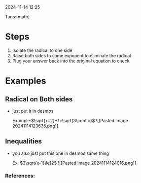  2024-11-14 12:25

Tags:[math]

# Steps
1. Isolate the radical to one side
2. Raise both sides to same exponent to eliminate the radical
3. Plug your answer back into the original equation to check


# Examples

## Radical on Both sides
- just put it in desmos
	
	Example:$\sqrt{x+2}+1=\sqrt{3\cdot x}$
	![[Pasted image 20241114123635.png]]

## Inequalities
- you also just put this one in desmos same thing
	
	
	Ex: $3\sqrt{x-1}\le12$
	![[Pasted image 20241114124016.png]]


### References:

